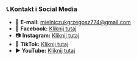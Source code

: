 ### 📞 Kontakt i Social Media

- 📧 **E-mail:** [mielniczukgrzegosz774@gmail.com](mailto:mielniczukgrzegosz774@gmail.com)  
- 📘 **Facebook:** [Kliknij tutaj](https://www.facebook.com/share/1GyrZjmqQ1/)  
- 📷 **Instagram:** [Kliknij tutaj](https://www.instagram.com/mielniczukgrzegosz74/profilecard/?igsh=MXg1dWMycDBjeTlpYw==)  
- 🎵 **TikTok:** [Kliknij tutaj](https://www.tiktok.com/@ja.jestem3?_t=ZN-8xPwC4GFImd&_r=1)  
- ▶️ **YouTube:** [Kliknij tutaj](https://www.youtube.com/)
